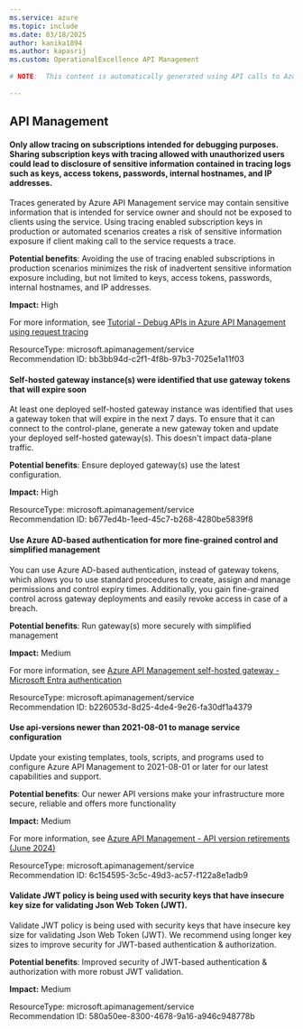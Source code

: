 ```yaml
---
ms.service: azure
ms.topic: include
ms.date: 03/18/2025
author: kanika1894
ms.author: kapasrij
ms.custom: OperationalExcellence API Management
  
# NOTE:  This content is automatically generated using API calls to Azure. Any edits made on these files will be overwritten in the next run of the script. 
  
---
```

  
## API Management  
  
<!--bb3bb94d-c2f1-4f8b-97b3-7025e1a11f03_begin-->

#### Only allow tracing on subscriptions intended for debugging purposes. Sharing subscription keys with tracing allowed with unauthorized users could lead to disclosure of sensitive information contained in tracing logs such as keys, access tokens, passwords, internal hostnames, and IP addresses.  
  
Traces generated by Azure API Management service may contain sensitive information that is intended for service owner and should not be exposed to clients using the service. Using tracing enabled subscription keys in production or automated scenarios creates a risk of sensitive information exposure if client making call to the service requests a trace.  
  
**Potential benefits**: Avoiding the use of tracing enabled subscriptions in production scenarios minimizes the risk of inadvertent sensitive information exposure including, but not limited to keys, access tokens, passwords, internal hostnames, and IP addresses.  

**Impact:** High
  
For more information, see [Tutorial - Debug APIs in Azure API Management using request tracing](/azure/api-management/api-management-howto-api-inspector)  

ResourceType: microsoft.apimanagement/service  
Recommendation ID: bb3bb94d-c2f1-4f8b-97b3-7025e1a11f03  


<!--bb3bb94d-c2f1-4f8b-97b3-7025e1a11f03_end-->

<!--b677ed4b-1eed-45c7-b268-4280be5839f8_begin-->

#### Self-hosted gateway instance(s) were identified that use gateway tokens that will expire soon  
  
At least one deployed self-hosted gateway instance was identified that uses a gateway token that will expire in the next 7 days. To ensure that it can connect to the control-plane, generate a new gateway token and update your deployed self-hosted gateway(s). This doesn't impact data-plane traffic.  
  
**Potential benefits**: Ensure deployed gateway(s) use the latest configuration.  

**Impact:** High
  
  

ResourceType: microsoft.apimanagement/service  
Recommendation ID: b677ed4b-1eed-45c7-b268-4280be5839f8  


<!--b677ed4b-1eed-45c7-b268-4280be5839f8_end-->

<!--b226053d-8d25-4de4-9e26-fa30df1a4379_begin-->

#### Use Azure AD-based authentication for more fine-grained control and simplified management  
  
You can use Azure AD-based authentication, instead of gateway tokens, which allows you to use standard procedures to create, assign and manage permissions and control expiry times. Additionally, you gain fine-grained control across gateway deployments and easily revoke access in case of a breach.  
  
**Potential benefits**: Run gateway(s) more securely with simplified management  

**Impact:** Medium
  
For more information, see [Azure API Management self-hosted gateway - Microsoft Entra authentication](https://aka.ms/apim/shgw/how-to/use-ad-auth)  

ResourceType: microsoft.apimanagement/service  
Recommendation ID: b226053d-8d25-4de4-9e26-fa30df1a4379  


<!--b226053d-8d25-4de4-9e26-fa30df1a4379_end-->

<!--6c154595-3c5c-49d3-ac57-f122a8e1adb9_begin-->

#### Use api-versions newer than 2021-08-01 to manage service configuration  
  
Update your existing templates, tools, scripts, and programs used to configure Azure API Management to 2021-08-01 or later for our latest capabilities and support.  
  
**Potential benefits**: Our newer API versions make your infrastructure more secure, reliable and offers more functionality  

**Impact:** Medium
  
For more information, see [Azure API Management - API version retirements (June 2024)](/azure/api-management/breaking-changes/api-version-retirement-sep-2023)  

ResourceType: microsoft.apimanagement/service  
Recommendation ID: 6c154595-3c5c-49d3-ac57-f122a8e1adb9  


<!--6c154595-3c5c-49d3-ac57-f122a8e1adb9_end-->

<!--580a50ee-8300-4678-9a16-a946c948778b_begin-->

#### Validate JWT policy is being used with security keys that have insecure key size for validating Json Web Token (JWT).  
  
Validate JWT policy is being used with security keys that have insecure key size for validating Json Web Token (JWT). We recommend using longer key sizes to improve security for JWT-based authentication & authorization.  
  
**Potential benefits**: Improved security of JWT-based authentication & authorization with more robust JWT validation.  

**Impact:** Medium
  
  

ResourceType: microsoft.apimanagement/service  
Recommendation ID: 580a50ee-8300-4678-9a16-a946c948778b  


<!--580a50ee-8300-4678-9a16-a946c948778b_end-->

<!--articleBody-->
